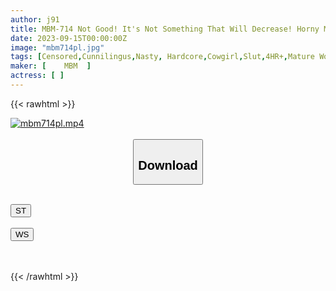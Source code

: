 ```yaml
---
author: j91
title: MBM-714 Not Good! It's Not Something That Will Decrease! Horny Mature Woman's Reverse ●●● Nasty Big Explosion! ! Indiscriminate Cock Hunting Attacked Men 12 People 240 Minutes
date: 2023-09-15T00:00:00Z
image: "mbm714pl.jpg"
tags: [Censored,Cunnilingus,Nasty, Hardcore,Cowgirl,Slut,4HR+,Mature Woman	]
maker: [	MBM  ]
actress: [ ]
---
```



{{< rawhtml >}}

<div class="video" data-videoid="d3R88BjgmJt0ok">
    <a href="javascript:;">
        <img src="https://my.j91.asia/posts/mbm714pl/mbm714pl.jpg" width="WIDTH" height="HEIGHT" alt="mbm714pl.mp4" loading="lazy">
    </a>
</div>

<script type="text/javascript" src="https://j91.asia/asset/on-demand-st.js"></script>

<br>
  <link rel="stylesheet" href="https://j91.asia/asset/bs5.css">
  
  <center>
  <button class="btn btn-primary" type="button" data-bs-toggle="collapse" data-bs-target=".multi-collapse" aria-expanded="false" aria-controls="multiCollapseExample1 multiCollapseExample2"><h2>Download</h2></button></center>
</p>
<div class="row">
  <div class="col">
    <div class="collapse multi-collapse" id="multiCollapseExample1">
      <div class="card card-body">
	      	      <br>
<div class="buttons">  
<a href="https://streamtape.to/v/d3R88BjgmJt0ok"><button class="btn-hover color-3"><i class="fa fa-download"></i> ST</button></a></div>
    </div>
  </div>
</div>
  <div class="col">
    <div class="collapse multi-collapse" id="multiCollapseExample2">
      <div class="card card-body">
	      <br>
<div class="buttons">
    <a href="https://wolfstream.tv/mmy4wrjhuta7"><button class="btn-hover color-9"><i class="fa fa-download"></i> WS</button></a></div>
<br><br>
      </div>
    </div>
  </div>
</div>

{{< /rawhtml >}}